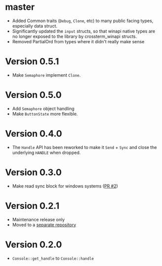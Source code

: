 # master
- Added Common traits (`Debug`, `Clone`, etc) to many public facing types,
especially data struct.
- Significantly updated the `input` structs, so that winapi native types are no longer exposed to the library by crossterm_winapi structs.
- Removed PartialOrd from types where it didn't really make sense

# Version 0.5.1
- Make `Semaphore` implement `Clone`.

# Version 0.5.0
- Add `Semaphore` object handling
- Make `ButtonState` more flexible.

# Version 0.4.0
- The `Handle` API has been reworked to make it `Send` + `Sync` and close the underlying `HANDLE` when dropped.

# Version 0.3.0

- Make read sync block for windows systems ([PR #2](https://github.com/crossterm-rs/crossterm-winapi/pull/2))

# Version 0.2.1

- Maintenance release only
- Moved to a [separate repository](https://github.com/crossterm-rs/crossterm-winapi)

# Version 0.2.0

- `Console::get_handle` to `Console::handle`
